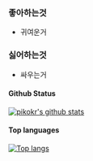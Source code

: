 ### 좋아하는것

- 귀여운거

### 싫어하는것

- 싸우는거


#### Github Status

[![pikokr's github stats](https://github-readme-stats.vercel.app/api?username=pikokr&bg_color=ffa745,fe869f,ef7ac8,a083ed,43aeff&title_color=fff&text_color=fff&show_icons=true&count_private=true)](https://github.com/pikokr)

#### Top languages

[![Top langs](https://github-readme-stats.vercel.app/api/top-langs?username=pikokr&layout=compact&bg_color=ffa745,fe869f,ef7ac8,a083ed,43aeff&title_color=fff&text_color=fff&show_icons=true&count_private=true)](https://github.com/pikokr)
